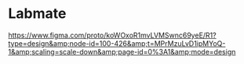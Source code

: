 # Labmate
https://www.figma.com/proto/koWOxoR1mvLVMSwnc69yeE/R1?type=design&amp;node-id=100-426&amp;t=MPrMzuLvD1ipMYoQ-1&amp;scaling=scale-down&amp;page-id=0%3A1&amp;mode=design

